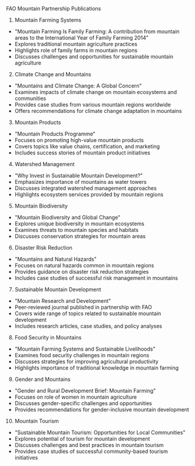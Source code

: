 FAO Mountain Partnership Publications

1. Mountain Farming Systems

- "Mountain Farming Is Family Farming: A contribution from mountain areas to the International Year of Family Farming 2014"
- Explores traditional mountain agriculture practices
- Highlights role of family farms in mountain regions
- Discusses challenges and opportunities for sustainable mountain agriculture

2. Climate Change and Mountains

- "Mountains and Climate Change: A Global Concern"
- Examines impacts of climate change on mountain ecosystems and communities
- Provides case studies from various mountain regions worldwide
- Offers recommendations for climate change adaptation in mountains

3. Mountain Products

- "Mountain Products Programme"
- Focuses on promoting high-value mountain products
- Covers topics like value chains, certification, and marketing
- Includes success stories of mountain product initiatives

4. Watershed Management

- "Why Invest in Sustainable Mountain Development?"
- Emphasizes importance of mountains as water towers
- Discusses integrated watershed management approaches
- Highlights ecosystem services provided by mountain regions

5. Mountain Biodiversity

- "Mountain Biodiversity and Global Change"
- Explores unique biodiversity in mountain ecosystems
- Examines threats to mountain species and habitats
- Discusses conservation strategies for mountain areas

6. Disaster Risk Reduction

- "Mountains and Natural Hazards"
- Focuses on natural hazards common in mountain regions
- Provides guidance on disaster risk reduction strategies
- Includes case studies of successful risk management in mountains

7. Sustainable Mountain Development

- "Mountain Research and Development"
- Peer-reviewed journal published in partnership with FAO
- Covers wide range of topics related to sustainable mountain development
- Includes research articles, case studies, and policy analyses

8. Food Security in Mountains

- "Mountain Farming Systems and Sustainable Livelihoods"
- Examines food security challenges in mountain regions
- Discusses strategies for improving agricultural productivity
- Highlights importance of traditional knowledge in mountain farming

9. Gender and Mountains

- "Gender and Rural Development Brief: Mountain Farming"
- Focuses on role of women in mountain agriculture
- Discusses gender-specific challenges and opportunities
- Provides recommendations for gender-inclusive mountain development

10. Mountain Tourism

- "Sustainable Mountain Tourism: Opportunities for Local Communities"
- Explores potential of tourism for mountain development
- Discusses challenges and best practices in mountain tourism
- Provides case studies of successful community-based tourism initiatives